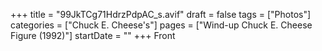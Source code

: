 +++
title = "99JkTCg71HdrzPdpAC_s.avif"
draft = false
tags = ["Photos"]
categories = ["Chuck E. Cheese's"]
pages = ["Wind-up Chuck E. Cheese Figure (1992)"]
startDate = ""
+++
Front
